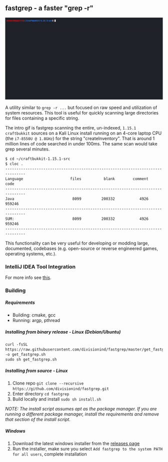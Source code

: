 fastgrep - a faster "grep -r"
--------
![](fastgrep_intro.gif)

A utility similar to `grep -r ...` but focused on raw speed and utilization of system resources. This tool
is useful for quickly scanning large directories for files containing a specific string.

The intro gif is fastgrep scanning the entire, un-indexed, `1.15.1 craftbukkit` sources on a Kali Linux install
running on an 4-core laptop CPU (the `i7-8550U @ 1.8GHz`) for the string "createInventory". That is around 1 million
lines of code searched in under 100ms. The same scan would take grep several minutes.

```
$ cd ~/craftbukkit-1.15.1-src
$ cloc .
-------------------------------------------------------------------------------
Language                     files          blank        comment           code
-------------------------------------------------------------------------------
Java                          8099         200332           4926         959246
-------------------------------------------------------------------------------
SUM:                          8099         200332           4926         959246
-------------------------------------------------------------------------------
```

This functionality can be very useful for developing or modding large, documented, codebases 
(e.g. open-source or reverse engineered games, operating systems, etc.).

### IntelliJ IDEA Tool Integration
For more info see [this](intellij_tool/README.md).

### Building
##### Requirements
- Building: cmake, gcc
- Running:  argp, pthread

##### Installing from binary release - Linux (Debian/Ubuntu)
```shell script
curl -fsSL https://raw.githubusercontent.com/divisionind/fastgrep/master/get_fastgrep.sh -o get_fastgrep.sh
sudo sh get_fastgrep.sh
```

##### Installing from source - Linux
1. Clone repo `git clone --recursive https://github.com/divisionind/fastgrep.git`
2. Enter directory `cd fastgrep`
3. Build locally and install `sudo sh install.sh`

_NOTE: The install script assumes apt as the package manager. If you are running a different package manager, install
the requirements and remove that section of the install script._

##### Windows
1. Download the latest windows installer from the [releases page](https://github.com/divisionind/fastgrep/releases)
2. Run the installer, make sure you select `Add fastgrep to the system PATH for all users`, complete installation
